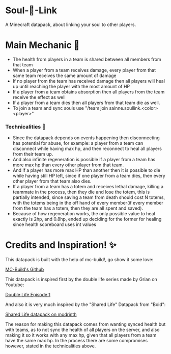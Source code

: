 # Soul-💙-Link
A Minecraft datapack, about linking your soul to other players.
# Main Mechanic 💞
- The health from players in a team is shared between all members from that team
- When a player from a team receives damage, every player from that same team receives the same amount of damage
- If no player from the team has received damage then all players will heal up until reaching the player with the most amount of HP
- If a player from a team obtains absorption then all players from the team receive the effect as well
- If a player from a team dies then all players from that team die as well.
- To join a team and sync souls use "/team join sainne.soullink.\<color\> \<player\>"
### Technicalities 🔧
- Since the datapack depends on events happening then disconnecting has potential for abuse, for example: a player from a team can disconnect while having max hp, and then reconnect to heal all players from their team up.
- And also infinite regeneration is possible if a player from a team has more max hp than every other player from that team.
- And if a player has more max HP than another then it is possible to die while having still HP left, since if one player from a team dies, then every other player from that team also dies.
- If a player from a team has a totem and receives lethal damage, killing a teammate in the process, then they die and lose the totem, this is partially intended, since saving a team from death should cost N totems, with the totems being in the off hand of every member(if every member from the team has a totem, then they are all spent and saved).
- Because of how regeneration works, the only possible value to heal exactly is 2hp, and 0.8hp, ended up deciding for the former for healing since health scoreboard uses int values
# Credits and Inspiration! ✨
This datapack is built with the help of mc-build!, go show it some love:

[MC-Build's Github](https://github.com/mc-build)

This datapack is inspired first by the double life series made by Grian on Youtube:

[Double Life Episode 1](https://www.youtube.com/watch?v=UwFbtE4YS7g)

And also it is very much inspired by the "Shared Life" Datapack from "Boid":

[Shared Life datapack on modrinth](https://modrinth.com/datapack/shared-life/version/5LFVxkQW)

The reason for making this datapack comes from wanting synced health but with teams, as to not sync the health of all players on the server, and also making it so it works with any max hp, given that all players from a team have the same max hp. In the process there are some compromises however, stated in the technicalities above.
